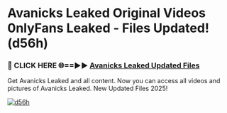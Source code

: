# Avanicks Leaked Original Videos 0nlyFans Leaked - Files Updated! (d56h)

<h3>🔴 CLICK HERE 🌐==►► <a href="https://tinyurl.com/2m67pmp6" rel="nofollow">Avanicks Leaked Updated Files</a></h3>

Get Avanicks Leaked and all content. Now you can access all videos and pictures of Avanicks Leaked. New Updated Files 2025!

[![d56h](https://i.imgur.com/H4QAA4z.gif)](https://tinyurl.com/2m67pmp6)